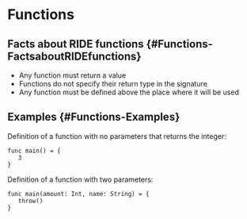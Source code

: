 # Functions

## Facts about RIDE functions {#Functions-FactsaboutRIDEfunctions}

* Any function must return a value
* Functions do not specify their return type in the signature
* Any function must be defined above the place where it will be used

## Examples {#Functions-Examples}
Definition of a function with no parameters that returns the integer:
```
func main() = {
   3
}
```
Definition of a function with two parameters:
```
func main(amount: Int, name: String) = {
   throw()
}
```

